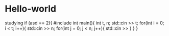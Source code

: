 # Hello-world
studying 
if (asd == 2){
#include <iostream>
int main(){
    int t, n;
    std::cin >> t;
    for(int i = 0; i < t; i++){
        std::cin >> n;
        for(int j = 0; j < n; j++){
            std::cin >>
        }
    }
}

